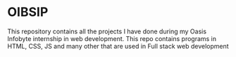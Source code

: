 # OIBSIP
This repository contains all the projects I have done during my Oasis Infobyte internship in web development. This repo contains programs in HTML, CSS, JS and many other that are used in Full stack web development
